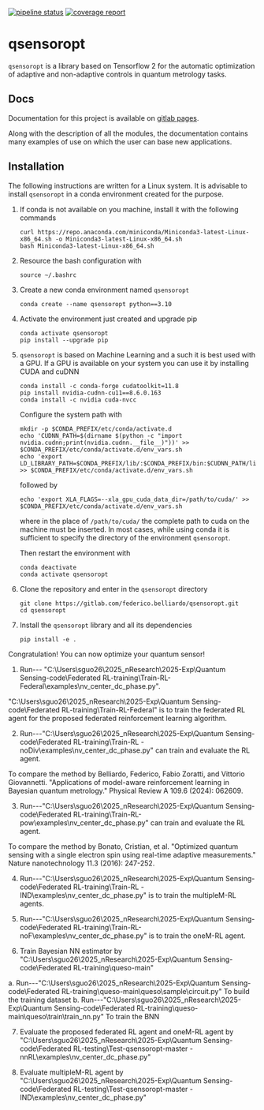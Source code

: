 [![pipeline status](https://gitlab.com/federico.belliardo/qsensoropt/badges/master/pipeline.svg)](https://gitlab.com/federico.belliardo/qsensoropt/-/commits/master)
[![coverage report](https://gitlab.com/federico.belliardo/qsensoropt/badges/master/coverage.svg)](https://gitlab.com/federico.belliardo/qsensoropt/-/commits/master)


# qsensoropt

`qsensoropt` is a library based on Tensorflow 2 for the automatic optimization of adaptive and non-adaptive controls in quantum metrology tasks.

## Docs
Documentation for this project is available on [gitlab pages](https://qsensoropt-federico-belliardo-aafff0229087adae5a915fec60fdc5d37.gitlab.io/).

Along with the description of all the modules,
the documentation contains many examples of use on which the user can base new applications.

## Installation

The following instructions are written for a Linux system.
It is advisable to install `qsensoropt` in a conda environment created for the purpose.

1. If conda is not available on you machine, install it with the following commands
   
   ```
   curl https://repo.anaconda.com/miniconda/Miniconda3-latest-Linux-x86_64.sh -o Miniconda3-latest-Linux-x86_64.sh
   bash Miniconda3-latest-Linux-x86_64.sh
   ```

2. Resource the bash configuration with

   ```
   source ~/.bashrc
   ```

3. Create a new conda environment named `qsensoropt`

   ```
   conda create --name qsensoropt python==3.10
   ```

4. Activate the environment just created and upgrade pip

   ```
   conda activate qsensoropt
   pip install --upgrade pip
   ```

5. `qsensoropt` is based on Machine Learning and a such it is best
   used with a GPU. If a GPU is available on your system you can use it by
   installing CUDA and cuDNN

   ```
   conda install -c conda-forge cudatoolkit=11.8
   pip install nvidia-cudnn-cu11==8.6.0.163
   conda install -c nvidia cuda-nvcc
   ```

   Configure the system path with

   ```
   mkdir -p $CONDA_PREFIX/etc/conda/activate.d
   echo 'CUDNN_PATH=$(dirname $(python -c "import nvidia.cudnn;print(nvidia.cudnn.__file__)"))' >> $CONDA_PREFIX/etc/conda/activate.d/env_vars.sh
   echo 'export LD_LIBRARY_PATH=$CONDA_PREFIX/lib/:$CONDA_PREFIX/bin:$CUDNN_PATH/lib:$LD_LIBRARY_PATH' >> $CONDA_PREFIX/etc/conda/activate.d/env_vars.sh
   ```

   followed by 

   ```
   echo 'export XLA_FLAGS=--xla_gpu_cuda_data_dir=/path/to/cuda/' >> $CONDA_PREFIX/etc/conda/activate.d/env_vars.sh
   ```

   where in the place of `/path/to/cuda/` the complete path to cuda on the machine must be inserted. In most cases, while using conda it is sufficient to specify the directory of the environment `qsensoropt`.
   
   Then restart the environment with

   ```
   conda deactivate
   conda activate qsensoropt
   ```

7. Clone the repository and enter in the `qsensoropt` directory

   ```
   git clone https://gitlab.com/federico.belliardo/qsensoropt.git
   cd qsensoropt
   ```
7. Install the `qsensoropt` library and all its dependencies

   ```
   pip install -e .
   ```

Congratulation! You can now optimize your quantum sensor!


1. Run--- "C:\Users\sguo26\2025_nResearch\2025-Exp\Quantum Sensing-code\Federated RL-training\Train-RL-Federal\examples\nv_center_dc_phase.py".

"C:\Users\sguo26\2025_nResearch\2025-Exp\Quantum Sensing-code\Federated RL-training\Train-RL-Federal" is to train the federated RL agent for the proposed federated reinforcement learning algorithm. 



2. Run---"C:\Users\sguo26\2025_nResearch\2025-Exp\Quantum Sensing-code\Federated RL-training\Train-RL -noDiv\examples\nv_center_dc_phase.py" can train and evaluate the RL agent.

To compare the method by Belliardo, Federico, Fabio Zoratti, and Vittorio Giovannetti. "Applications of model-aware reinforcement learning in Bayesian quantum metrology." Physical Review A 109.6 (2024): 062609.


3. Run---"C:\Users\sguo26\2025_nResearch\2025-Exp\Quantum Sensing-code\Federated RL-training\Train-RL-pow\examples\nv_center_dc_phase.py" can train and evaluate the RL agent.

To compare the method by Bonato, Cristian, et al. "Optimized quantum sensing with a single electron spin using real-time adaptive measurements." Nature nanotechnology 11.3 (2016): 247-252.

4. Run---"C:\Users\sguo26\2025_nResearch\2025-Exp\Quantum Sensing-code\Federated RL-training\Train-RL -IND\examples\nv_center_dc_phase.py"  is to train the multipleM-RL agents. 

5. Run---"C:\Users\sguo26\2025_nResearch\2025-Exp\Quantum Sensing-code\Federated RL-training\Train-RL-noF\examples\nv_center_dc_phase.py"  is to train the oneM-RL agent. 


6. Train Bayesian NN estimator by "C:\Users\sguo26\2025_nResearch\2025-Exp\Quantum Sensing-code\Federated RL-training\queso-main"

a. Run---"C:\Users\sguo26\2025_nResearch\2025-Exp\Quantum Sensing-code\Federated RL-training\queso-main\queso\sample\circuit.py" 
   To build the training dataset
b. Run---"C:\Users\sguo26\2025_nResearch\2025-Exp\Quantum Sensing-code\Federated RL-training\queso-main\queso\train\train_nn.py"
   To train the BNN


7. Evaluate the proposed federated RL agent and oneM-RL agent by "C:\Users\sguo26\2025_nResearch\2025-Exp\Quantum Sensing-code\Federated RL-testing\Test-qsensoropt-master - nnRL\examples\nv_center_dc_phase.py"

8. Evaluate multipleM-RL agent by "C:\Users\sguo26\2025_nResearch\2025-Exp\Quantum Sensing-code\Federated RL-testing\Test-qsensoropt-master -IND\examples\nv_center_dc_phase.py"